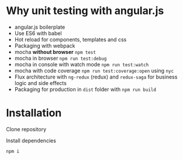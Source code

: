 # Why unit testing with angular.js

- angular.js boilerplate
- Use ES6 with babel
- Hot reload for components, templates and css
- Packaging with webpack
- mocha **without browser** `npm test`
- mocha in browser `npm run test:debug`
- mocha in console with watch mode `npm run test:watch`
- mocha with code coverage `npm run test:coverage:open` using `nyc`
- Flux architecture with `ng-redux` (redux) and `redux-saga` for business logic and side effects
- Packaging for production in `dist` folder with `npm run build`

# Installation

Clone repository

Install dependencies

```
npm i
```
